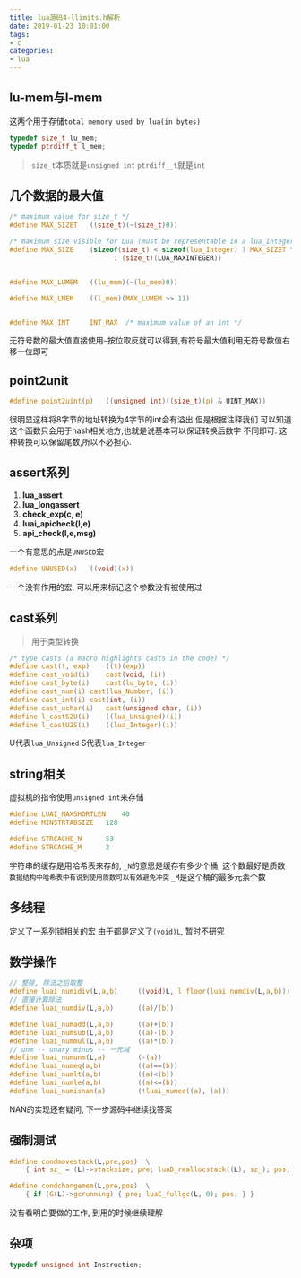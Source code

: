 ```yaml
---
title: lua源码4-llimits.h解析
date: 2019-01-23 10:01:00
tags:
- c
categories:
- lua
---
```


## lu-mem与l-mem

这两个用于存储`total memory used by lua(in bytes)`
```c
typedef size_t lu_mem;
typedef ptrdiff_t l_mem;
```
> `size_t`本质就是`unsigned int` `ptrdiff__t`就是`int`

## 几个数据的最大值
```c
/* maximum value for size_t */
#define MAX_SIZET	((size_t)(~(size_t)0))

/* maximum size visible for Lua (must be representable in a lua_Integer */
#define MAX_SIZE	(sizeof(size_t) < sizeof(lua_Integer) ? MAX_SIZET \
                          : (size_t)(LUA_MAXINTEGER))


#define MAX_LUMEM	((lu_mem)(~(lu_mem)0))

#define MAX_LMEM	((l_mem)(MAX_LUMEM >> 1))


#define MAX_INT		INT_MAX  /* maximum value of an int */
```
无符号数的最大值直接使用`~`按位取反就可以得到,有符号最大值利用无符号数值右移一位即可


## point2unit

```c
#define point2uint(p)	((unsigned int)((size_t)(p) & UINT_MAX))
```
很明显这样将8字节的地址转换为4字节的int会有溢出,但是根据注释我们
可以知道这个函数只会用于hash相关地方,也就是说基本可以保证转换后数字
不同即可. 这种转换可以保留尾数,所以不必担心.

## assert系列
1. **lua_assert**
2. **lua_longassert**
3. **check_exp(c, e)**
4. **luai_apicheck(l,e)**
5. **api_check(l,e,msg)**

一个有意思的点是`UNUSED`宏
```c
#define UNUSED(x)	((void)(x))
```
一个没有作用的宏, 可以用来标记这个参数没有被使用过

## cast系列
> 用于类型转换
```c
/* type casts (a macro highlights casts in the code) */
#define cast(t, exp)	((t)(exp))
#define cast_void(i)	cast(void, (i))
#define cast_byte(i)	cast(lu_byte, (i))
#define cast_num(i)	cast(lua_Number, (i))
#define cast_int(i)	cast(int, (i))
#define cast_uchar(i)	cast(unsigned char, (i))
#define l_castS2U(i)	((lua_Unsigned)(i))
#define l_castU2S(i)	((lua_Integer)(i))
```
U代表`lua_Unsigned` S代表`lua_Integer`

## string相关
虚拟机的指令使用`unsigned int`来存储
```c
#define LUAI_MAXSHORTLEN	40
#define MINSTRTABSIZE	128
```

```c
#define STRCACHE_N		53
#define STRCACHE_M		2
```
字符串的缓存是用哈希表来存的,
`_N`的意思是缓存有多少个桶, 这个数最好是质数`数据结构中哈希表中有说到使用质数可以有效避免冲突`
`_M`是这个桶的最多元素个数

## 多线程
定义了一系列锁相关的宏
由于都是定义了`(void)L`, 暂时不研究

## 数学操作
```c
// 整除, 除法之后取整
#define luai_numidiv(L,a,b)     ((void)L, l_floor(luai_numdiv(L,a,b)))
// 直接计算除法
#define luai_numdiv(L,a,b)      ((a)/(b))
```

```c
#define luai_numadd(L,a,b)      ((a)+(b))
#define luai_numsub(L,a,b)      ((a)-(b))
#define luai_nummul(L,a,b)      ((a)*(b))
// unm -- unary minus -- 一元减
#define luai_numunm(L,a)        (-(a))
#define luai_numeq(a,b)         ((a)==(b))
#define luai_numlt(a,b)         ((a)<(b))
#define luai_numle(a,b)         ((a)<=(b))
#define luai_numisnan(a)        (!luai_numeq((a), (a)))
```
NAN的实现还有疑问, 下一步源码中继续找答案

## 强制测试
```c
#define condmovestack(L,pre,pos)  \
	{ int sz_ = (L)->stacksize; pre; luaD_reallocstack((L), sz_); pos; }

#define condchangemem(L,pre,pos)  \
	{ if (G(L)->gcrunning) { pre; luaC_fullgc(L, 0); pos; } }
```
没有看明白要做的工作, 到用的时候继续理解




## 杂项
```c
typedef unsigned int Instruction;
```

